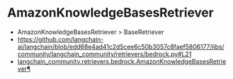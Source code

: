 # AmazonKnowledgeBasesRetriever

- AmazonKnowledgeBasesRetriever > BaseRetriever
- https://github.com/langchain-ai/langchain/blob/edd68e4ad41c2d5cee6c50b3057c8faef5806177/libs/community/langchain_community/retrievers/bedrock.py#L21
- [langchain_community.retrievers.bedrock.AmazonKnowledgeBasesRetriever¶](https://api.python.langchain.com/en/latest/retrievers/langchain_community.retrievers.bedrock.AmazonKnowledgeBasesRetriever.html)
